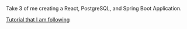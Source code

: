Take 3 of me creating a React, PostgreSQL, and Spring Boot Application.

[Tutorial that I am following](https://www.bezkoder.com/spring-boot-react-postgresql/)